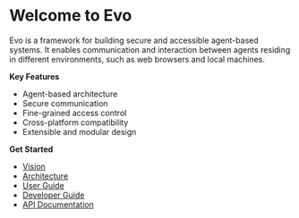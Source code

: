 # Welcome to Evo

Evo is a framework for building secure and accessible agent-based systems. It enables communication and interaction between agents residing in different environments, such as web browsers and local machines.

**Key Features**

* Agent-based architecture
* Secure communication
* Fine-grained access control
* Cross-platform compatibility
* Extensible and modular design

**Get Started**

* [Vision](vision.md)
* [Architecture](architecture.md)
* [User Guide](user-guide.md)
* [Developer Guide](developer-guide.md)
* [API Documentation](api-documentation.md)

